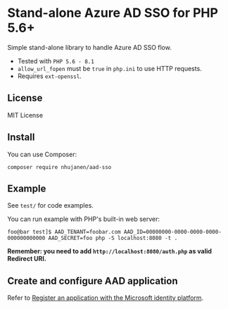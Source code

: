 # Stand-alone Azure AD SSO for PHP 5.6+

Simple stand-alone library to handle Azure AD SSO flow.

- Tested with `PHP 5.6 - 8.1`
- `allow_url_fopen` must be `true` in `php.ini` to use HTTP requests.
- Requires `ext-openssl`.

## License

MIT License

## Install

You can use Composer:
```
composer require nhujanen/aad-sso
```

## Example

See `test/` for code examples.

You can run example with PHP's built-in web server:
```
foo@bar test]$ AAD_TENANT=foobar.com AAD_ID=00000000-0000-0000-0000-000000000000 AAD_SECRET=foo php -S localhost:8080 -t .
```

**Remember: you need to add `http://localhost:8080/auth.php` as valid Redirect URI.**

## Create and configure AAD application

Refer to [Register an application with the Microsoft identity platform](https://learn.microsoft.com/en-us/graph/auth-register-app-v2?view=graph-rest-1.0).